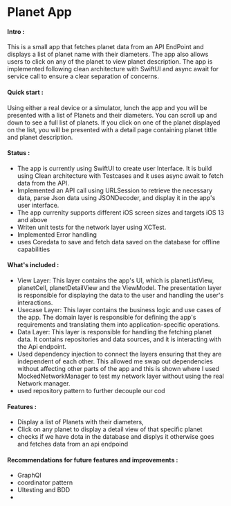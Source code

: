 # Planet App


#### Intro :
This is a small app that fetches planet data from an API EndPoint and displays a list of planet name with their diameters. 
The app also allows users to click on any of the planet to view planet description. 
The app is implemented following clean architecture with SwiftUI and async await for service call to ensure a clear separation of concerns.

#### Quick start :
Using either a real device or a simulator, lunch the app and you will be presented with a list of Planets and their diameters. 
You can scroll up and down to see a full list of planets. If you click on one of the planet displayed on the list, 
you will be presented with a detail page containing planet tittle and planet description.

#### Status :
- The app is currently using SwiftUI to create user Interface. It is build using Clean architecture with Testcases and it uses async await to fetch data from the API.
- Implemented an API call using URLSession to retrieve the necessary data, parse Json data using JSONDecoder, and display it in the app's user interface.
- The app currenlty supports different iOS screen sizes and targets iOS 13 and above
- Writen unit tests for the network layer using XCTest.
- Implemented Error handling
- uses Coredata to save and  fetch data saved on the database for offline capabilities

#### What's included :
- View Layer: This layer contains the app's UI, which is planetListView, planetCell, planetDetailView and the ViewModel. The presentation layer is
responsible for displaying the data to the user and handling the user's interactions.
- Usecase Layer: This layer contains the business logic and use cases of the app. The domain layer is responsible for defining the app's requirements and translating them into application-specific operations.
- Data Layer: This layer is responsible for handling the fetching planet data. It contains repositories and data sources, and it is interacting with the Api endpoint.
- Used dependency injection to connect the layers ensuring that they are independent of each other. This allowed me swap out dependencies without affecting other parts of the app and this is shown where I used MockedNetworkManager to test my network layer without using the real Network manager.
- used repository pattern to further decouple our cod

#### Features :
- Display a list of Planets with their diameters,
- Click on any planet to display a detail view of that specific planet
- checks if we have dota in the database and displys it otherwise goes and fetches data from an api endpoind

#### Recommendations for future features and improvements :
 - GraphQl
 - coordinator pattern
 - UItesting and BDD
 - 
